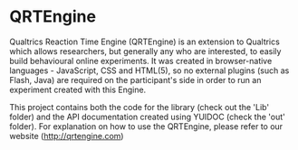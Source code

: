 QRTEngine
=========

Qualtrics Reaction Time Engine (QRTEngine) is an extension to Qualtrics which allows researchers, but generally any who are interested, to easily build behavioural online experiments.
It was created in browser-native languages - JavaScript, CSS and HTML(5), so no external plugins (such as Flash, Java) are required on the participant's side in order to run an experiment created with this Engine.

This project contains both the code for the library (check out the 'Lib' folder) and the API documentation created using YUIDOC (check the 'out' folder). For explanation on how to use the QRTEngine, please refer to our website (http://qrtengine.com)
